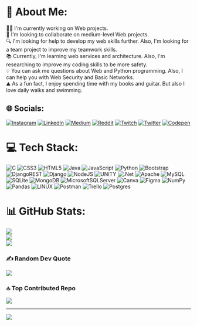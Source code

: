 # 💫 About Me:
👨‍💻 I'm currently working on Web projects.<br>🤝 I'm looking to collaborate on medium-level Web projects.<br>🔍 I'm looking for help to develop my web skills further. Also, I'm looking for a team project to improve my teamwork skills.<br>📚 Currently, I'm learning web services and architecture. Also, I'm researching to improve my coding skills to be more safety.<br>💡 You can ask me questions about Web and Python programming. Also, I can help you with Web Security and Basic Networks.<br>⛰️ As a fun fact, I enjoy spending time with my books and guitar. But also I love daily walks and swimming.

## 🌐 Socials:
[![Instagram](https://img.shields.io/badge/Instagram-%23E4405F.svg?logo=Instagram&logoColor=white)](https://instagram.com/abdullahh.can) [![LinkedIn](https://img.shields.io/badge/LinkedIn-%230077B5.svg?logo=linkedin&logoColor=white)](https://linkedin.com/in/abdullah-can-320308233) [![Medium](https://img.shields.io/badge/Medium-12100E?logo=medium&logoColor=white)](https://medium.com/@@Abdullahh.Can) [![Reddit](https://img.shields.io/badge/Reddit-%23FF4500.svg?logo=Reddit&logoColor=white)](https://reddit.com/user/DreathT) [![Twitch](https://img.shields.io/badge/Twitch-%239146FF.svg?logo=Twitch&logoColor=white)](https://twitch.tv/DreathT) [![Twitter](https://img.shields.io/badge/Twitter-%231DA1F2.svg?logo=Twitter&logoColor=white)](https://twitter.com/@DreathT0) [![Codepen](https://img.shields.io/badge/Codepen-000000?style=for-the-badge&logo=codepen&logoColor=white)](https://codepen.io/@Dreath) 

# 💻 Tech Stack:
![C](https://img.shields.io/badge/c-%2300599C.svg?style=for-the-badge&logo=c&logoColor=white) ![CSS3](https://img.shields.io/badge/css3-%231572B6.svg?style=for-the-badge&logo=css3&logoColor=white) ![HTML5](https://img.shields.io/badge/html5-%23E34F26.svg?style=for-the-badge&logo=html5&logoColor=white) ![Java](https://img.shields.io/badge/java-%23ED8B00.svg?style=for-the-badge&logo=java&logoColor=white) ![JavaScript](https://img.shields.io/badge/javascript-%23323330.svg?style=for-the-badge&logo=javascript&logoColor=%23F7DF1E) ![Python](https://img.shields.io/badge/python-3670A0?style=for-the-badge&logo=python&logoColor=ffdd54) ![Bootstrap](https://img.shields.io/badge/bootstrap-%23563D7C.svg?style=for-the-badge&logo=bootstrap&logoColor=white) ![DjangoREST](https://img.shields.io/badge/DJANGO-REST-ff1709?style=for-the-badge&logo=django&logoColor=white&color=ff1709&labelColor=gray) ![Django](https://img.shields.io/badge/django-%23092E20.svg?style=for-the-badge&logo=django&logoColor=white) ![NodeJS](https://img.shields.io/badge/node.js-6DA55F?style=for-the-badge&logo=node.js&logoColor=white) ![UNITY](https://img.shields.io/badge/Unity-%2320232a.svg?style=for-the-badge&logo=unity&logoColor=white) ![.Net](https://img.shields.io/badge/.NET-5C2D91?style=for-the-badge&logo=.net&logoColor=white) ![Apache](https://img.shields.io/badge/apache-%23D42029.svg?style=for-the-badge&logo=apache&logoColor=white) ![MySQL](https://img.shields.io/badge/mysql-%2300f.svg?style=for-the-badge&logo=mysql&logoColor=white) ![SQLite](https://img.shields.io/badge/sqlite-%2307405e.svg?style=for-the-badge&logo=sqlite&logoColor=white) ![MongoDB](https://img.shields.io/badge/MongoDB-%234ea94b.svg?style=for-the-badge&logo=mongodb&logoColor=white) ![MicrosoftSQLServer](https://img.shields.io/badge/Microsoft%20SQL%20Sever-CC2927?style=for-the-badge&logo=microsoft%20sql%20server&logoColor=white) ![Canva](https://img.shields.io/badge/Canva-%2300C4CC.svg?style=for-the-badge&logo=Canva&logoColor=white) 	![Figma](https://img.shields.io/badge/figma-%23F24E1E.svg?style=for-the-badge&logo=figma&logoColor=white) ![NumPy](https://img.shields.io/badge/numpy-%23013243.svg?style=for-the-badge&logo=numpy&logoColor=white) ![Pandas](https://img.shields.io/badge/pandas-%23150458.svg?style=for-the-badge&logo=pandas&logoColor=white) ![LINUX](https://img.shields.io/badge/Linux-FCC624?style=for-the-badge&logo=linux&logoColor=black) ![Postman](https://img.shields.io/badge/Postman-FF6C37?style=for-the-badge&logo=postman&logoColor=white) ![Trello](https://img.shields.io/badge/Trello-%23026AA7.svg?style=for-the-badge&logo=Trello&logoColor=white) ![Postgres](https://img.shields.io/badge/postgres-%23316192.svg?style=for-the-badge&logo=postgresql&logoColor=white)
# 📊 GitHub Stats:
![](https://github-readme-stats.vercel.app/api?username=DreathT&theme=vue-dark&hide_border=false&include_all_commits=false&count_private=false)<br/>
![](https://github-readme-streak-stats.herokuapp.com/?user=DreathT&theme=vue-dark&hide_border=false)<br/>
![](https://github-readme-stats.vercel.app/api/top-langs/?username=DreathT&theme=vue-dark&hide_border=false&include_all_commits=false&count_private=false&layout=compact)

### ✍️ Random Dev Quote
![](https://quotes-github-readme.vercel.app/api?type=horizontal&theme=radical)

### 🔝 Top Contributed Repo
![](https://github-contributor-stats.vercel.app/api?username=DreathT&limit=5&theme=dark&combine_all_yearly_contributions=true)

---
[![](https://visitcount.itsvg.in/api?id=DreathT&icon=2&color=0)](https://visitcount.itsvg.in)

<!-- Proudly created with GPRM ( https://gprm.itsvg.in ) -->
